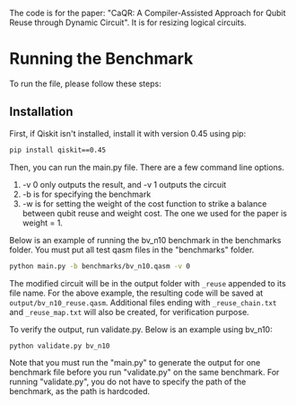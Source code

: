 The code is for the paper: "CaQR: A Compiler-Assisted Approach for Qubit Reuse through Dynamic Circuit". It is for resizing logical circuits. 

# Running the Benchmark

To run the file, please follow these steps:

## Installation

First, if Qiskit isn't installed, install it with version 0.45 using pip:

```bash
pip install qiskit==0.45
```
Then, you can run the main.py file. There are a few command line options.
1. -v 0 only outputs the result, and -v 1 outputs the circuit
2. -b is for specifying the benchmark
3. -w is for setting the weight of the cost function to strike a balance between qubit reuse and weight cost. The one we used for the paper is weight = 1. 

Below is an example of running the bv_n10 benchmark in the benchmarks folder. You must put all test qasm files in the "benchmarks" folder. 

```bash
python main.py -b benchmarks/bv_n10.qasm -v 0
```

The modified circuit will be in the output folder with ```_reuse``` appended to its file name. For the above example, the resulting code will be saved at ```output/bv_n10_reuse.qasm```. Additional files ending with ```_reuse_chain.txt``` and ```_reuse_map.txt``` will also be created, for verification purpose. 

To verify the output, run validate.py. Below is an example using bv_n10: 
```bash 
python validate.py bv_n10
```

Note that you must run the "main.py" to generate the output for one benchmark file before you run "validate.py" on the same benchmark. For running "validate.py", you do not have to specify the path of the benchmark, as the path is hardcoded. 

